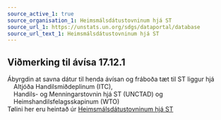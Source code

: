 ```yaml
---
source_active_1: true
source_organisation_1: Heimsmálsdátustovninum hjá ST
source_url_1: https://unstats.un.org/sdgs/dataportal/database
source_url_text_1: Heimsmálsdátustovninum hjá ST
---
```

## Viðmerking til ávísa 17.12.1  
Ábyrgdin at savna dátur til henda ávísan og fráboða tæt til ST liggur hjá  
 Altjóða Handilsmiðdeplinum (ITC),  
 Handils- og Menningarstovnin hjá ST (UNCTAD) og  
 Heimshandilsfelagsskapinum (WTO)  
Tølini her eru heintað úr [Heimsmálsdátustovninum hjá ST](https://unstats.un.org/sdgs/dataportal/database)
